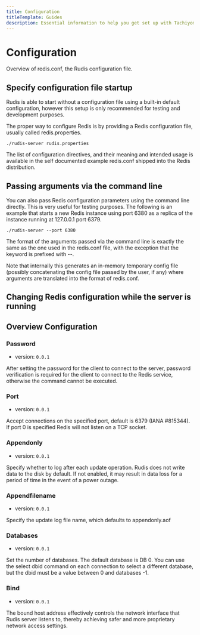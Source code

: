 ```yaml
---
title: Configuration
titleTemplate: Guides
description: Essential information to help you get set up with Tachiyomi.
---
```


# Configuration

Overview of redis.conf, the Rudis configuration file.

## Specify configuration file startup

Rudis is able to start without a configuration file using a built-in default configuration, however this setup is only recommended for testing and development purposes.

The proper way to configure Redis is by providing a Redis configuration file, usually called redis.properties.

```
./rudis-server rudis.properties
```

The list of configuration directives, and their meaning and intended usage is available in the self documented example redis.conf shipped into the Redis distribution.

## Passing arguments via the command line

You can also pass Redis configuration parameters using the command line directly. This is very useful for testing purposes. The following is an example that starts a new Redis instance using port 6380 as a replica of the instance running at 127.0.0.1 port 6379.

```
./rudis-server --port 6380
```

The format of the arguments passed via the command line is exactly the same as the one used in the redis.conf file, with the exception that the keyword is prefixed with --.

Note that internally this generates an in-memory temporary config file (possibly concatenating the config file passed by the user, if any) where arguments are translated into the format of redis.conf.

## Changing Redis configuration while the server is running

<!-- TODO -->

## Overview Configuration

### Password

- version: `0.0.1`

After setting the password for the client to connect to the server, password verification is required for the client to connect to the Redis service, otherwise the command cannot be executed.

### Port

- version: `0.0.1`

Accept connections on the specified port, default is 6379 (IANA #815344). If port 0 is specified Redis will not listen on a TCP socket.

### Appendonly

- version: `0.0.1`

Specify whether to log after each update operation. Rudis does not write data to the disk by default. If not enabled, it may result in data loss for a period of time in the event of a power outage.

### Appendfilename

- version: `0.0.1`

Specify the update log file name, which defaults to appendonly.aof

### Databases

- version: `0.0.1`

Set the number of databases. The default database is DB 0. You can use the select dbid command on each connection to select a different database, but the dbid must be a value between 0 and databases -1.

### Bind

- version: `0.0.1`

The bound host address effectively controls the network interface that Rudis server listens to, thereby achieving safer and more proprietary network access settings.

